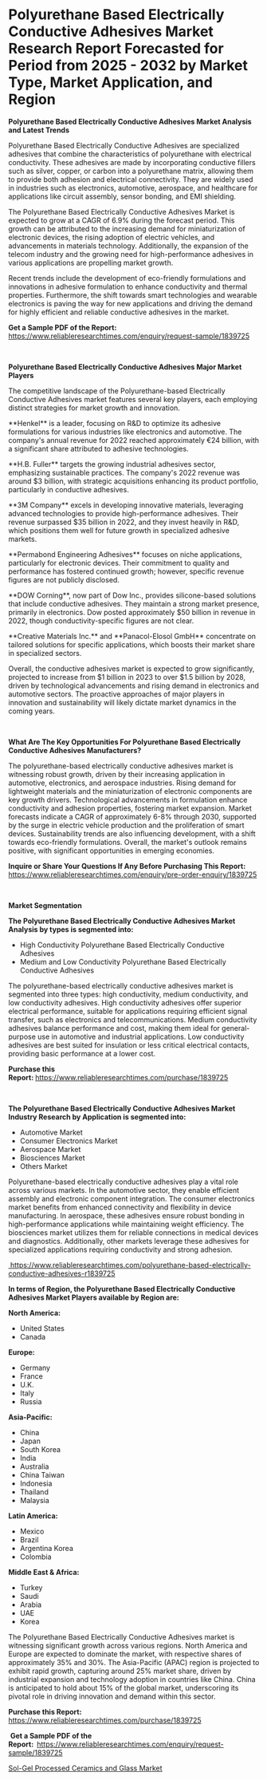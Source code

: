 <p><h1>Polyurethane Based Electrically Conductive Adhesives Market Research Report Forecasted for Period from 2025 -  2032 by Market Type, Market Application, and Region</h1></p><p><strong>Polyurethane Based Electrically Conductive Adhesives Market Analysis and Latest Trends</strong></p>
<p><p>Polyurethane Based Electrically Conductive Adhesives are specialized adhesives that combine the characteristics of polyurethane with electrical conductivity. These adhesives are made by incorporating conductive fillers such as silver, copper, or carbon into a polyurethane matrix, allowing them to provide both adhesion and electrical connectivity. They are widely used in industries such as electronics, automotive, aerospace, and healthcare for applications like circuit assembly, sensor bonding, and EMI shielding.</p><p>The Polyurethane Based Electrically Conductive Adhesives Market is expected to grow at a CAGR of 6.9% during the forecast period. This growth can be attributed to the increasing demand for miniaturization of electronic devices, the rising adoption of electric vehicles, and advancements in materials technology. Additionally, the expansion of the telecom industry and the growing need for high-performance adhesives in various applications are propelling market growth. </p><p>Recent trends include the development of eco-friendly formulations and innovations in adhesive formulation to enhance conductivity and thermal properties. Furthermore, the shift towards smart technologies and wearable electronics is paving the way for new applications and driving the demand for highly efficient and reliable conductive adhesives in the market.</p></p>
<p><strong>Get a Sample PDF of the Report:&nbsp;</strong> <a href="https://www.reliableresearchtimes.com/enquiry/request-sample/1839725?utm_campaign=2263&utm_medium=2&utm_source=Github&utm_content=ia&utm_term=03042025&utm_id=polyurethane-based-electrically-conductive-adhesives">https://www.reliableresearchtimes.com/enquiry/request-sample/1839725</a></p>
<p>&nbsp;</p>
<p><strong>Polyurethane Based Electrically Conductive Adhesives Major Market Players</strong></p>
<p><p>The competitive landscape of the Polyurethane-based Electrically Conductive Adhesives market features several key players, each employing distinct strategies for market growth and innovation. </p><p>**Henkel** is a leader, focusing on R&D to optimize its adhesive formulations for various industries like electronics and automotive. The company's annual revenue for 2022 reached approximately €24 billion, with a significant share attributed to adhesive technologies. </p><p>**H.B. Fuller** targets the growing industrial adhesives sector, emphasizing sustainable practices. The company's 2022 revenue was around $3 billion, with strategic acquisitions enhancing its product portfolio, particularly in conductive adhesives. </p><p>**3M Company** excels in developing innovative materials, leveraging advanced technologies to provide high-performance adhesives. Their revenue surpassed $35 billion in 2022, and they invest heavily in R&D, which positions them well for future growth in specialized adhesive markets.</p><p>**Permabond Engineering Adhesives** focuses on niche applications, particularly for electronic devices. Their commitment to quality and performance has fostered continued growth; however, specific revenue figures are not publicly disclosed.</p><p>**DOW Corning**, now part of Dow Inc., provides silicone-based solutions that include conductive adhesives. They maintain a strong market presence, primarily in electronics. Dow posted approximately $50 billion in revenue in 2022, though conductivity-specific figures are not clear.</p><p>**Creative Materials Inc.** and **Panacol-Elosol GmbH** concentrate on tailored solutions for specific applications, which boosts their market share in specialized sectors. </p><p>Overall, the conductive adhesives market is expected to grow significantly, projected to increase from $1 billion in 2023 to over $1.5 billion by 2028, driven by technological advancements and rising demand in electronics and automotive sectors. The proactive approaches of major players in innovation and sustainability will likely dictate market dynamics in the coming years.</p></p>
<p>&nbsp;</p>
<p><strong>What Are The Key Opportunities For Polyurethane Based Electrically Conductive Adhesives Manufacturers?</strong></p>
<p><p>The polyurethane-based electrically conductive adhesives market is witnessing robust growth, driven by their increasing application in automotive, electronics, and aerospace industries. Rising demand for lightweight materials and the miniaturization of electronic components are key growth drivers. Technological advancements in formulation enhance conductivity and adhesion properties, fostering market expansion. Market forecasts indicate a CAGR of approximately 6-8% through 2030, supported by the surge in electric vehicle production and the proliferation of smart devices. Sustainability trends are also influencing development, with a shift towards eco-friendly formulations. Overall, the market's outlook remains positive, with significant opportunities in emerging economies.</p></p>
<p><strong>Inquire or Share Your Questions If Any Before Purchasing This Report:</strong> <a href="https://www.reliableresearchtimes.com/enquiry/pre-order-enquiry/1839725?utm_campaign=2263&utm_medium=2&utm_source=Github&utm_content=ia&utm_term=03042025&utm_id=polyurethane-based-electrically-conductive-adhesives">https://www.reliableresearchtimes.com/enquiry/pre-order-enquiry/1839725</a></p>
<p>&nbsp;</p>
<p><strong>Market Segmentation</strong></p>
<p><strong>The Polyurethane Based Electrically Conductive Adhesives Market Analysis by types is segmented into:</strong></p>
<p><ul><li>High Conductivity Polyurethane Based Electrically Conductive Adhesives</li><li>Medium and Low Conductivity Polyurethane Based Electrically Conductive Adhesives</li></ul></p>
<p><p>The polyurethane-based electrically conductive adhesives market is segmented into three types: high conductivity, medium conductivity, and low conductivity adhesives. High conductivity adhesives offer superior electrical performance, suitable for applications requiring efficient signal transfer, such as electronics and telecommunications. Medium conductivity adhesives balance performance and cost, making them ideal for general-purpose use in automotive and industrial applications. Low conductivity adhesives are best suited for insulation or less critical electrical contacts, providing basic performance at a lower cost.</p></p>
<p><strong>Purchase this Report:&nbsp;</strong><a href="https://www.reliableresearchtimes.com/purchase/1839725?utm_campaign=2263&utm_medium=2&utm_source=Github&utm_content=ia&utm_term=03042025&utm_id=polyurethane-based-electrically-conductive-adhesives">https://www.reliableresearchtimes.com/purchase/1839725</a></p>
<p>&nbsp;</p>
<p><strong>The Polyurethane Based Electrically Conductive Adhesives Market Industry Research by Application is segmented into:</strong></p>
<p><ul><li>Automotive Market</li><li>Consumer Electronics Market</li><li>Aerospace Market</li><li>Biosciences Market</li><li>Others Market</li></ul></p>
<p><p>Polyurethane-based electrically conductive adhesives play a vital role across various markets. In the automotive sector, they enable efficient assembly and electronic component integration. The consumer electronics market benefits from enhanced connectivity and flexibility in device manufacturing. In aerospace, these adhesives ensure robust bonding in high-performance applications while maintaining weight efficiency. The biosciences market utilizes them for reliable connections in medical devices and diagnostics. Additionally, other markets leverage these adhesives for specialized applications requiring conductivity and strong adhesion.</p></p>
<p><a href="https://www.reliableresearchtimes.com/polyurethane-based-electrically-conductive-adhesives-r1839725?utm_campaign=2263&utm_medium=2&utm_source=Github&utm_content=ia&utm_term=03042025&utm_id=polyurethane-based-electrically-conductive-adhesives">&nbsp;https://www.reliableresearchtimes.com/polyurethane-based-electrically-conductive-adhesives-r1839725</a></p>
<p><strong>In terms of Region, the Polyurethane Based Electrically Conductive Adhesives Market Players available by Region are:</strong></p>
<p>
    <p> <strong> North America: </strong>
        <ul>
            <li>United States</li>
            <li>Canada</li>
        </ul>
        </p> 
    <p> <strong> Europe: </strong>
        <ul>
            <li>Germany</li>
            <li>France</li>
            <li>U.K.</li>
            <li>Italy</li>
            <li>Russia</li>
        </ul>
        </p> 
    <p> <strong> Asia-Pacific: </strong>
        <ul>
            <li>China</li>
            <li>Japan</li>
            <li>South Korea</li>
            <li>India</li>
            <li>Australia</li>
            <li>China Taiwan</li>
            <li>Indonesia</li>
            <li>Thailand</li>
            <li>Malaysia</li>
        </ul>
        </p> 
    <p> <strong> Latin America: </strong>
        <ul>
            <li>Mexico</li>
            <li>Brazil</li>
            <li>Argentina Korea</li>
            <li>Colombia</li>
        </ul>
        </p> 
    <p> <strong> Middle East & Africa: </strong>
        <ul>
            <li>Turkey</li>
            <li>Saudi</li>
            <li>Arabia</li>
            <li>UAE</li>
            <li>Korea</li>
        </ul>
    </p>
    </p>
<p><p>The Polyurethane Based Electrically Conductive Adhesives market is witnessing significant growth across various regions. North America and Europe are expected to dominate the market, with respective shares of approximately 35% and 30%. The Asia-Pacific (APAC) region is projected to exhibit rapid growth, capturing around 25% market share, driven by industrial expansion and technology adoption in countries like China. China is anticipated to hold about 15% of the global market, underscoring its pivotal role in driving innovation and demand within this sector.</p></p>
<p><strong>Purchase this Report: </strong><a href="https://www.reliableresearchtimes.com/purchase/1839725?utm_campaign=2263&utm_medium=2&utm_source=Github&utm_content=ia&utm_term=03042025&utm_id=polyurethane-based-electrically-conductive-adhesives">https://www.reliableresearchtimes.com/purchase/1839725</a></p>
<p>&nbsp;<strong>Get a Sample PDF of the Report:&nbsp;&nbsp;</strong><a href="https://www.reliableresearchtimes.com/enquiry/request-sample/1839725?utm_campaign=2263&utm_medium=2&utm_source=Github&utm_content=ia&utm_term=03042025&utm_id=polyurethane-based-electrically-conductive-adhesives">https://www.reliableresearchtimes.com/enquiry/request-sample/1839725</a></p>
<p><strong></strong></p>
<p><p><a href="https://github.com/stillsfloria19981/Market-Research-Report-List-1/blob/main/sol-gel-processed-ceramics-and-glass-market.md?utm_campaign=2263&utm_medium=2&utm_source=Github&utm_content=ia&utm_term=03042025&utm_id=polyurethane-based-electrically-conductive-adhesives">Sol-Gel Processed Ceramics and Glass Market</a></p></p>